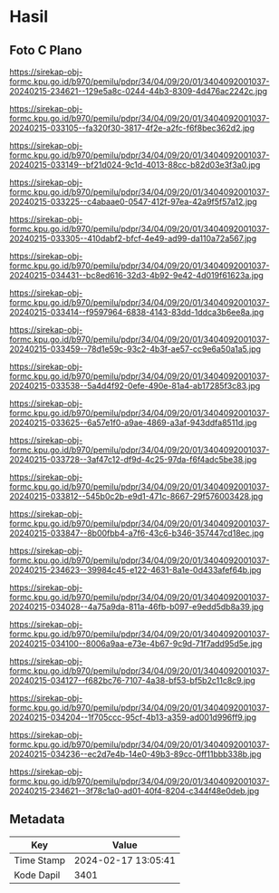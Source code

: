# Hasil

## Foto C Plano

https://sirekap-obj-formc.kpu.go.id/b970/pemilu/pdpr/34/04/09/20/01/3404092001037-20240215-234621--129e5a8c-0244-44b3-8309-4d476ac2242c.jpg

https://sirekap-obj-formc.kpu.go.id/b970/pemilu/pdpr/34/04/09/20/01/3404092001037-20240215-033105--fa320f30-3817-4f2e-a2fc-f6f8bec362d2.jpg

https://sirekap-obj-formc.kpu.go.id/b970/pemilu/pdpr/34/04/09/20/01/3404092001037-20240215-033149--bf21d024-9c1d-4013-88cc-b82d03e3f3a0.jpg

https://sirekap-obj-formc.kpu.go.id/b970/pemilu/pdpr/34/04/09/20/01/3404092001037-20240215-033225--c4abaae0-0547-412f-97ea-42a9f5f57a12.jpg

https://sirekap-obj-formc.kpu.go.id/b970/pemilu/pdpr/34/04/09/20/01/3404092001037-20240215-033305--410dabf2-bfcf-4e49-ad99-da110a72a567.jpg

https://sirekap-obj-formc.kpu.go.id/b970/pemilu/pdpr/34/04/09/20/01/3404092001037-20240215-034431--bc8ed616-32d3-4b92-9e42-4d019f61623a.jpg

https://sirekap-obj-formc.kpu.go.id/b970/pemilu/pdpr/34/04/09/20/01/3404092001037-20240215-033414--f9597964-6838-4143-83dd-1ddca3b6ee8a.jpg

https://sirekap-obj-formc.kpu.go.id/b970/pemilu/pdpr/34/04/09/20/01/3404092001037-20240215-033459--78d1e59c-93c2-4b3f-ae57-cc9e6a50a1a5.jpg

https://sirekap-obj-formc.kpu.go.id/b970/pemilu/pdpr/34/04/09/20/01/3404092001037-20240215-033538--5a4d4f92-0efe-490e-81a4-ab17285f3c83.jpg

https://sirekap-obj-formc.kpu.go.id/b970/pemilu/pdpr/34/04/09/20/01/3404092001037-20240215-033625--6a57e1f0-a9ae-4869-a3af-943ddfa8511d.jpg

https://sirekap-obj-formc.kpu.go.id/b970/pemilu/pdpr/34/04/09/20/01/3404092001037-20240215-033728--3af47c12-df9d-4c25-97da-f6f4adc5be38.jpg

https://sirekap-obj-formc.kpu.go.id/b970/pemilu/pdpr/34/04/09/20/01/3404092001037-20240215-033812--545b0c2b-e9d1-471c-8667-29f576003428.jpg

https://sirekap-obj-formc.kpu.go.id/b970/pemilu/pdpr/34/04/09/20/01/3404092001037-20240215-033847--8b00fbb4-a7f6-43c6-b346-357447cd18ec.jpg

https://sirekap-obj-formc.kpu.go.id/b970/pemilu/pdpr/34/04/09/20/01/3404092001037-20240215-234623--39984c45-e122-4631-8a1e-0d433afef64b.jpg

https://sirekap-obj-formc.kpu.go.id/b970/pemilu/pdpr/34/04/09/20/01/3404092001037-20240215-034028--4a75a9da-811a-46fb-b097-e9edd5db8a39.jpg

https://sirekap-obj-formc.kpu.go.id/b970/pemilu/pdpr/34/04/09/20/01/3404092001037-20240215-034100--8006a9aa-e73e-4b67-9c9d-71f7add95d5e.jpg

https://sirekap-obj-formc.kpu.go.id/b970/pemilu/pdpr/34/04/09/20/01/3404092001037-20240215-034127--f682bc76-7107-4a38-bf53-bf5b2c11c8c9.jpg

https://sirekap-obj-formc.kpu.go.id/b970/pemilu/pdpr/34/04/09/20/01/3404092001037-20240215-034204--1f705ccc-95cf-4b13-a359-ad001d996ff9.jpg

https://sirekap-obj-formc.kpu.go.id/b970/pemilu/pdpr/34/04/09/20/01/3404092001037-20240215-034236--ec2d7e4b-14e0-49b3-89cc-0ff11bbb338b.jpg

https://sirekap-obj-formc.kpu.go.id/b970/pemilu/pdpr/34/04/09/20/01/3404092001037-20240215-234621--3f78c1a0-ad01-40f4-8204-c344f48e0deb.jpg


## Metadata

| Key        | Value               |
| ---------- | ------------------- |
| Time Stamp | 2024-02-17 13:05:41 |
| Kode Dapil | 3401                |



